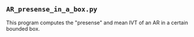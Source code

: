 ## `AR_presense_in_a_box.py`

This program computes the "presense" and mean IVT of an AR in a certain bounded box.
